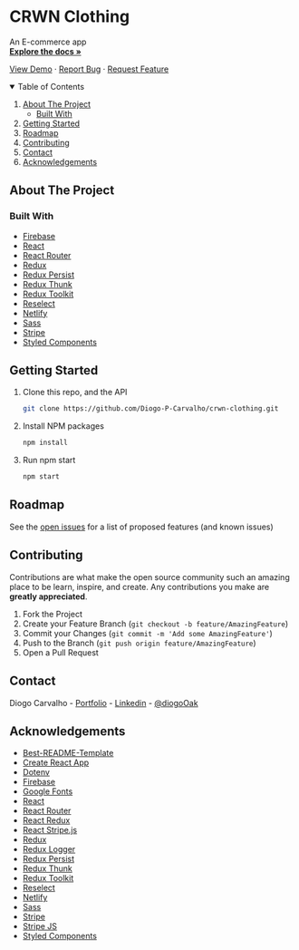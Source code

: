 # CRWN Clothing

An E-commerce app
<br>
<a href="https://github.com/Diogo-P-Carvalho/crwn-clothing/blob/main/README.md"><strong>Explore the docs »</strong></a>

<a href="https://dapper-moonbeam-e087ef.netlify.app/">View Demo</a>
·
<a href="https://github.com/Diogo-P-Carvalho/crwn-clothing/issues">Report Bug</a>
·
<a href="https://github.com/Diogo-P-Carvalho/crwn-clothing/issues">Request Feature</a>

<!-- TABLE OF CONTENTS -->
<details open="open">
  <summary>Table of Contents</summary>
  <ol>
    <li>
      <a href="#about-the-project">About The Project</a>
      <ul>
        <li><a href="#built-with">Built With</a></li>
      </ul>
    </li>    
    <li>
      <a href="#getting-started">Getting Started</a>      
    </li>
    <li><a href="#roadmap">Roadmap</a></li>
    <li><a href="#contributing">Contributing</a></li>
    <li><a href="#contact">Contact</a></li>
    <li><a href="#acknowledgements">Acknowledgements</a></li>
  </ol>
</details>

<!-- ABOUT THE PROJECT -->

## About The Project

### Built With

-   [Firebase](https://firebase.google.com/)
-   [React](https://reactjs.org/)
-   [React Router](https://reactrouter.com/)
-   [Redux](https://redux.js.org/)
-   [Redux Persist](https://github.com/rt2zz/redux-persist)
-   [Redux Thunk](https://github.com/reduxjs/redux-thunk)
-   [Redux Toolkit](https://redux-toolkit.js.org/)
-   [Reselect](https://github.com/reduxjs/reselect)
-   [Netlify](https://www.netlify.com)
-   [Sass](https://sass-lang.com/)
-   [Stripe](https://stripe.com/)
-   [Styled Components](https://styled-components.com/)


<!-- GETTING STARTED -->

## Getting Started

1. Clone this repo, and the API
    ```sh
    git clone https://github.com/Diogo-P-Carvalho/crwn-clothing.git
    ```
2. Install NPM packages
    ```sh
    npm install
    ```
3. Run npm start
    ```sh
    npm start
    ```

<!-- ROADMAP -->

## Roadmap

See the [open issues](https://github.com/Diogo-P-Carvalho/crwn-clothing/issues) for a list of proposed features (and known issues)

<!-- CONTRIBUTING -->

## Contributing

Contributions are what make the open source community such an amazing place to be learn, inspire, and create. Any contributions you make are **greatly appreciated**.

1. Fork the Project
2. Create your Feature Branch (`git checkout -b feature/AmazingFeature`)
3. Commit your Changes (`git commit -m 'Add some AmazingFeature'`)
4. Push to the Branch (`git push origin feature/AmazingFeature`)
5. Open a Pull Request

<!--CONTACT -->

## Contact

Diogo Carvalho - [Portfolio](https://diogo-p-carvalho.github.io/portfolio/) - [Linkedin](www.linkedin.com/in/diogo-carvalho-83a96a14a) - [@diogoOak](https://twitter.com/diogoOak)

<!-- ACKNOWLEDGMENTS -->

## Acknowledgements

-   [Best-README-Template](https://github.com/othneildrew/Best-README-Template)
-   [Create React App](https://create-react-app.dev/)
-   [Dotenv](https://github.com/motdotla/dotenv#readme)
-   [Firebase](https://firebase.google.com/)
-   [Google Fonts](https://fonts.google.com/)
-   [React](https://reactjs.org/)
-   [React Router](https://reactrouter.com/)
-   [React Redux](https://github.com/reduxjs/react-redux)
-   [React Stripe.js](https://github.com/stripe/react-stripe-js#readme)
-   [Redux](https://redux.js.org/)
-   [Redux Logger](https://github.com/LogRocket/redux-logger)
-   [Redux Persist](https://github.com/rt2zz/redux-persist)
-   [Redux Thunk](https://github.com/reduxjs/redux-thunk)
-   [Redux Toolkit](https://redux-toolkit.js.org/)
-   [Reselect](https://github.com/reduxjs/reselect)
-   [Netlify](https://www.netlify.com)
-   [Sass](https://sass-lang.com/)
-   [Stripe](https://github.com/stripe/stripe-node)
-   [Stripe JS](https://stripe.com/docs/js)
-   [Styled Components](https://styled-components.com/)